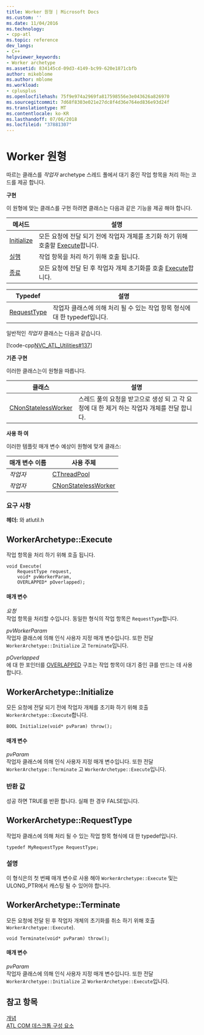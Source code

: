 ```yaml
---
title: Worker 원형 | Microsoft Docs
ms.custom: ''
ms.date: 11/04/2016
ms.technology:
- cpp-atl
ms.topic: reference
dev_langs:
- C++
helpviewer_keywords:
- Worker archetype
ms.assetid: 834145cd-09d3-4149-bc99-620e1871cbfb
author: mikeblome
ms.author: mblome
ms.workload:
- cplusplus
ms.openlocfilehash: 75f9e974a2969fa817598556e3e043626a826970
ms.sourcegitcommit: 7d68f8303e021e27dc8f4d36e764ed836e93d24f
ms.translationtype: MT
ms.contentlocale: ko-KR
ms.lasthandoff: 07/06/2018
ms.locfileid: "37881307"
---
```

# <a name="worker-archetype"></a>Worker 원형
따르는 클래스를 *작업자* archetype 스레드 풀에서 대기 중인 작업 항목을 처리 하는 코드를 제공 합니다.  
  
 **구현**  
  
 이 원형에 맞는 클래스를 구현 하려면 클래스는 다음과 같은 기능을 제공 해야 합니다.  
  
|메서드|설명|  
|------------|-----------------|  
|[Initialize](#initialize)|모든 요청에 전달 되기 전에 작업자 개체를 초기화 하기 위해 호출할 [Execute](#execute)합니다.|  
|[실행](#execute)|작업 항목을 처리 하기 위해 호출 됩니다.|  
|[종료](#terminate)|모든 요청에 전달 된 후 작업자 개체 초기화를 호출 [Execute](#execute)합니다.|  
  
|Typedef|설명|  
|-------------|-----------------|  
|[RequestType](#requesttype)|작업자 클래스에 의해 처리 될 수 있는 작업 항목 형식에 대 한 typedef입니다.|  
  
 일반적인 *작업자* 클래스는 다음과 같습니다.  
  
 [!code-cpp[NVC_ATL_Utilities#137](../../atl/codesnippet/cpp/worker-archetype_1.cpp)]  
  
 **기존 구현**  
  
 이러한 클래스는이 원형을 따릅니다.  
  
|클래스|설명|  
|-----------|-----------------|  
|[CNonStatelessWorker](../../atl/reference/cnonstatelessworker-class.md)|스레드 풀의 요청을 받고으로 생성 되 고 각 요청에 대 한 제거 하는 작업자 개체를 전달 합니다.|  
  
 **사용 하 여**  
  
 이러한 템플릿 매개 변수 예상이 원형에 맞게 클래스:  
  
|매개 변수 이름|사용 주체|  
|--------------------|-------------|  
|*작업자*|[CThreadPool](../../atl/reference/cthreadpool-class.md)|  
|*작업자*|[CNonStatelessWorker](../../atl/reference/cnonstatelessworker-class.md)|  
  
### <a name="requirements"></a>요구 사항  
 **헤더:** 와 atlutil.h  
  
## <a name="execute"></a>WorkerArchetype::Execute
작업 항목을 처리 하기 위해 호출 됩니다.  
  
  
  
```  
void Execute(
    RequestType request,  
    void* pvWorkerParam,  
    OVERLAPPED* pOverlapped);
```  
  
#### <a name="parameters"></a>매개 변수  
 *요청*  
 작업 항목을 처리할 수입니다. 동일한 형식의 작업 항목은 `RequestType`합니다.  
  
 *pvWorkerParam*  
 작업자 클래스에 의해 인식 사용자 지정 매개 변수입니다. 또한 전달 `WorkerArchetype::Initialize` 고 `Terminate`입니다.  
  
 *pOverlapped*  
 에 대 한 포인터를 [OVERLAPPED](http://msdn.microsoft.com/library/windows/desktop/ms684342) 구조는 작업 항목이 대기 중인 큐를 만드는 데 사용 합니다.  
  
## <a name="initialize"></a> WorkerArchetype::Initialize
모든 요청에 전달 되기 전에 작업자 개체를 초기화 하기 위해 호출 `WorkerArchetype::Execute`합니다.  
```
BOOL Initialize(void* pvParam) throw();
```  
  
#### <a name="parameters"></a>매개 변수  
 *pvParam*  
 작업자 클래스에 의해 인식 사용자 지정 매개 변수입니다. 또한 전달 `WorkerArchetype::Terminate` 고 `WorkerArchetype::Execute`입니다.  
  
### <a name="return-value"></a>반환 값  
 성공 하면 TRUE를 반환 합니다. 실패 한 경우 FALSE입니다.  
  
## <a name="requesttype"></a> WorkerArchetype::RequestType
작업자 클래스에 의해 처리 될 수 있는 작업 항목 형식에 대 한 typedef입니다.  
  
```  
typedef MyRequestType RequestType;    
```  
  
### <a name="remarks"></a>설명  
 이 형식은의 첫 번째 매개 변수로 사용 해야 `WorkerArchetype::Execute` 및는 ULONG_PTR에서 캐스팅 될 수 있어야 합니다.  
  
## <a name="terminate"></a> WorkerArchetype::Terminate
모든 요청에 전달 된 후 작업자 개체의 초기화를 취소 하기 위해 호출 `WorkerArchetype::Execute`).  
    
``` 
void Terminate(void* pvParam) throw();
```  
  
#### <a name="parameters"></a>매개 변수  
 *pvParam*  
 작업자 클래스에 의해 인식 사용자 지정 매개 변수입니다. 또한 전달 `WorkerArchetype::Initialize` 고 `WorkerArchetype::Execute`입니다.  
  
## <a name="see-also"></a>참고 항목  
 [개념](../../atl/active-template-library-atl-concepts.md)   
 [ATL COM 데스크톱 구성 요소](../../atl/atl-com-desktop-components.md)



